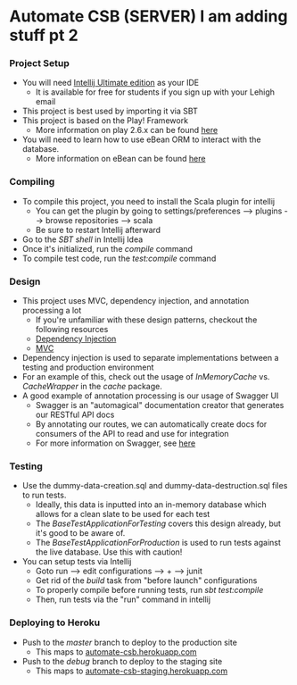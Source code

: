 # Automate CSB (SERVER) I am adding stuff pt 2

### Project Setup
- You will need <a href="https://www.jetbrains.com/idea/">Intellij Ultimate edition</a> as your IDE
    - It is available for free for students if you sign up with your Lehigh email
- This project is best used by importing it via SBT
- This project is based on the Play! Framework
    - More information on play 2.6.x can be found <a href="https://www.playframework.com/documentation/2.6.x/Home">here</a> 
- You will need to learn how to use eBean ORM to interact with the database.
    - More information on eBean can be found <a href="http://ebean-orm.github.io/">here</a>

### Compiling
- To compile this project, you need to install the Scala plugin for intellij
    - You can get the plugin by going to settings/preferences --> plugins --> browse repositories --> scala
    - Be sure to restart Intellij afterward
- Go to the <i>SBT shell</i> in Intellij Idea
- Once it's initialized, run the <i>compile</i> command
- To compile test code, run the <i>test:compile</i> command

### Design
- This project uses MVC, dependency injection, and annotation processing a lot
    - If you're unfamiliar with these design patterns, checkout the following resources
    - <a href="https://stackoverflow.com/questions/130794/what-is-dependency-injection">Dependency Injection</a>
    - <a href="https://softwareengineering.stackexchange.com/questions/127624/what-is-mvc-really">MVC</a> 
- Dependency injection is used to separate implementations between a testing and production environment
- For an example of this, check out the usage of <i>InMemoryCache</i> vs. <i>CacheWrapper</i> in the <i>cache</i> package.
- A good example of annotation processing is our usage of Swagger UI
    - Swagger is an "automagical" documentation creator that generates our RESTful API docs
    - By annotating our routes, we can automatically create docs for consumers of the API to read and use for integration
    - For more information on Swagger, see <a href="https://github.com/swagger-api/swagger-play/tree/master/play-2.6/swagger-play2">here</a>

### Testing
- Use the dummy-data-creation.sql and dummy-data-destruction.sql files to run tests.
    - Ideally, this data is inputted into an in-memory database which allows for a clean slate to be used for each test
    - The <i>BaseTestApplicationForTesting</i> covers this design already, but it's good to be aware of.
    - The <i>BaseTestApplicationForProduction</i> is used to run tests against the live database. Use this with caution!
- You can setup tests via Intellij
    - Goto run --> edit configurations --> + --> junit
    - Get rid of the <i>build</i> task from "before launch" configurations
    - To properly compile before running tests, run <i>sbt test:compile</i>
    - Then, run tests via the "run" command in intellij
    
### Deploying to Heroku
- Push to the <i>master</i> branch to deploy to the production site
    - This maps to <a href="https://automate-csb.herokuapp.com">automate-csb.herokuapp.com</a>
- Push to the <i>debug</i> branch to deploy to the staging site
    - This maps to <a href="https://automate-csb-staging.herokuapp.com">automate-csb-staging.herokuapp.com</a> 
